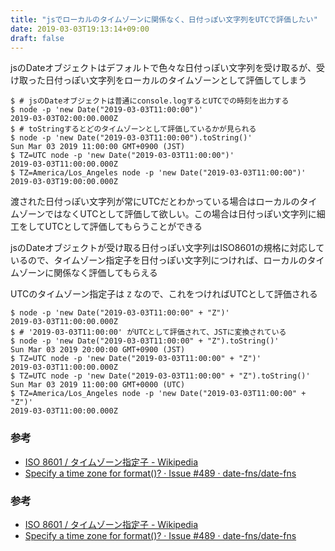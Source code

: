 ```yaml
---
title: "jsでローカルのタイムゾーンに関係なく、日付っぽい文字列をUTCで評価したい"
date: 2019-03-03T19:13:14+09:00
draft: false
---
```


jsのDateオブジェクトはデフォルトで色々な日付っぽい文字列を受け取るが、受け取った日付っぽい文字列をローカルのタイムゾーンとして評価してしまう

```console
$ # jsのDateオブジェクトは普通にconsole.logするとUTCでの時刻を出力する
$ node -p 'new Date("2019-03-03T11:00:00")'
2019-03-03T02:00:00.000Z
$ # toStringするとどのタイムゾーンとして評価しているかが見られる
$ node -p 'new Date("2019-03-03T11:00:00").toString()'
Sun Mar 03 2019 11:00:00 GMT+0900 (JST)
$ TZ=UTC node -p 'new Date("2019-03-03T11:00:00")'
2019-03-03T11:00:00.000Z
$ TZ=America/Los_Angeles node -p 'new Date("2019-03-03T11:00:00")'
2019-03-03T19:00:00.000Z
```

渡された日付っぽい文字列が常にUTCだとわかっている場合はローカルのタイムゾーンではなくUTCとして評価して欲しい。この場合は日付っぽい文字列に細工をしてUTCとして評価してもらうことができる

jsのDateオブジェクトが受け取る日付っぽい文字列はISO8601の規格に対応しているので、タイムゾーン指定子を日付っぽい文字列につければ、ローカルのタイムゾーンに関係なく評価してもらえる

UTCのタイムゾーン指定子は `Z` なので、これをつければUTCとして評価される

```console
$ node -p 'new Date("2019-03-03T11:00:00" + "Z")'
2019-03-03T11:00:00.000Z
$ # '2019-03-03T11:00:00' がUTCとして評価されて、JSTに変換されている
$ node -p 'new Date("2019-03-03T11:00:00" + "Z").toString()'
Sun Mar 03 2019 20:00:00 GMT+0900 (JST)
$ TZ=UTC node -p 'new Date("2019-03-03T11:00:00" + "Z")'
2019-03-03T11:00:00.000Z
$ TZ=UTC node -p 'new Date("2019-03-03T11:00:00" + "Z").toString()'
Sun Mar 03 2019 11:00:00 GMT+0000 (UTC)
$ TZ=America/Los_Angeles node -p 'new Date("2019-03-03T11:00:00" + "Z")'
2019-03-03T11:00:00.000Z
```

### 参考

- [ISO 8601 / タイムゾーン指定子 - Wikipedia](https://ja.wikipedia.org/wiki/ISO_8601#%E6%97%A5%E4%BB%98%E3%81%A8%E6%99%82%E5%88%BB%E3%81%AE%E7%B5%84%E5%90%88%E3%81%9B)
- [Specify a time zone for format()? · Issue #489 · date-fns/date-fns](https://github.com/date-fns/date-fns/issues/489)


### 参考

- [ISO 8601 / タイムゾーン指定子 - Wikipedia](https://ja.wikipedia.org/wiki/ISO_8601#%E6%97%A5%E4%BB%98%E3%81%A8%E6%99%82%E5%88%BB%E3%81%AE%E7%B5%84%E5%90%88%E3%81%9B)
- [Specify a time zone for format()? · Issue #489 · date-fns/date-fns](https://github.com/date-fns/date-fns/issues/489)
